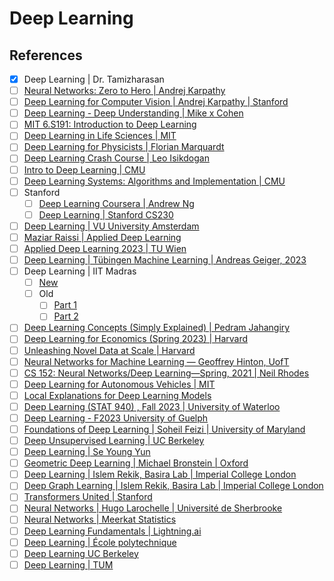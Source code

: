 # Deep Learning



## References

- [x] Deep Learning | Dr. Tamizharasan
- [ ] [Neural Networks: Zero to Hero | Andrej Karpathy](https://www.youtube.com/playlist?list=PLAqhIrjkxbuWI23v9cThsA9GvCAUhRvKZ)
- [ ] [Deep Learning for Computer Vision | Andrej Karpathy | Stanford](https://www.youtube.com/playlist?list=PLkt2uSq6rBVctENoVBg1TpCC7OQi31AlC)
- [ ] [Deep Learning - Deep Understanding | Mike x Cohen](https://www.udemy.com/course/deeplearning_x)
- [ ] [MIT 6.S191: Introduction to Deep Learning](https://www.youtube.com/playlist?list=PLtBw6njQRU-rwp5__7C0oIVt26ZgjG9NI)
- [ ] [Deep Learning in Life Sciences | MIT](https://www.youtube.com/playlist?list=PLypiXJdtIca5sxV7aE3-PS9fYX3vUdIOX)
- [ ] [Deep Learning for Physicists | Florian Marquardt](https://www.youtube.com/playlist?list=PLemsnf33Vij4eFWwtoQCrt9AHjLe3uo9_)
- [ ] [Deep Learning Crash Course | Leo Isikdogan](https://www.youtube.com/playlist?list=PLWKotBjTDoLj3rXBL-nEIPRN9V3a9Cx07)
- [ ] [Intro to Deep Learning | CMU](https://www.youtube.com/playlist?list=PLp-0K3kfddPxUJzAW0KxNNjGiK_hISFas)
- [ ] [Deep Learning Systems: Algorithms and Implementation | CMU](https://www.youtube.com/@deeplearningsystemscourse1116/videos)
- [ ] Stanford
  - [ ] [Deep Learning Coursera | Andrew Ng](https://www.coursera.org/specializations/deep-learning)
  - [ ] [Deep Learning | Stanford CS230](https://www.youtube.com/playlist?list=PLoROMvodv4rOABXSygHTsbvUz4G_YQhOb)
- [ ] [Deep Learning | VU University Amsterdam](https://www.youtube.com/@dlvu6202/playlists)
- [ ] [Maziar Raissi | Applied Deep Learning](https://www.youtube.com/playlist?list=PLoEMreTa9CNmuxQeIKWaz7AVFd_ZeAcy4)
- [ ] [Applied Deep Learning 2023 | TU Wien](https://www.youtube.com/playlist?list=PLNsFwZQ_pkE87JO3T_mvedVTlw0sjUzKh)
- [ ] [Deep Learning | Tübingen Machine Learning | Andreas Geiger, 2023](https://www.youtube.com/playlist?list=PL05umP7R6ij3NTWIdtMbfvX7Z-4WEXRqD)
- [ ] Deep Learning | IIT Madras
  - [ ] [New](https://www.youtube.com/playlist?list=PLZ2ps__7DhBZVxMrSkTIcG6zZBDKUXCnM)
  - [ ] Old
    - [ ] [Part 1](https://www.youtube.com/playlist?list=PLyqSpQzTE6M9gCgajvQbc68Hk_JKGBAYT)
    - [ ] [Part 2](https://www.youtube.com/playlist?list=PLyqSpQzTE6M-_1jAqrFCsgCcuTYm_2urp)
- [ ] [Deep Learning Concepts (Simply Explained) | Pedram Jahangiry](https://www.youtube.com/playlist?list=PL2GWo47BFyUO6Fiy2mJCxR8sUrBEfT6BM)
- [ ] [Deep Learning for Economics (Spring 2023) | Harvard](https://www.youtube.com/playlist?list=PLGTgQIsun7ueGTRzDlBWqgX6xBlMce-QC)
- [ ] [Unleashing Novel Data at Scale | Harvard](https://www.youtube.com/playlist?list=PLGTgQIsun7udZFo20jeJ4gq-T8Sq6b5bU)
- [ ] [Neural Networks for Machine Learning — Geoffrey Hinton, UofT](https://www.youtube.com/playlist?list=PLLssT5z_DsK_gyrQ_biidwvPYCRNGI3iv)
- [ ] [CS 152: Neural Networks/Deep Learning—Spring, 2021 | Neil Rhodes](https://www.youtube.com/playlist?list=PL2Yggtk_pK69nyeIgJsjPN0traCIyMJ_f)
- [ ] [Deep Learning for Autonomous Vehicles | MIT](https://www.youtube.com/playlist?list=PLO-sdZDf9odM9Nr10k9Fk_M6gyn_46boY)
- [ ] [Local Explanations for Deep Learning Models](https://www.youtube.com/playlist?list=PLbuogVdPnkCoto690B1eTReTznuSC9qYX)
- [ ] [Deep Learning (STAT 940) , Fall 2023 | University of Waterloo](https://www.youtube.com/playlist?list=PLehuLRPyt1HxuYpdlW4KevYJVOSDG3DEz)
- [ ] [Deep Learning - F2023  University of Guelph](https://www.youtube.com/playlist?list=PLPrxGIUWsqP1ZO695EJmf9huZlLiRi6Ye)
- [ ] [Foundations of Deep Learning | Soheil Feizi | University of Maryland](https://www.youtube.com/playlist?list=PLHgjs9ncvHi80UCSlSvQe-TK_uOyDv_Jf)
- [ ] [Deep Unsupervised Learning | UC Berkeley](https://www.youtube.com/playlist?list=PLwRJQ4m4UJjPIvv4kgBkvu_uygrV3ut_U)
- [ ] [Deep Learning | Se Young Yun](https://www.youtube.com/playlist?list=PLsQI3WOaT8hjPRvPVM4gQHV2im1y3nlXu)
- [ ] [Geometric Deep Learning | Michael Bronstein | Oxford](https://www.youtube.com/playlist?list=PLn2-dEmQeTfSLXW8yXP4q_Ii58wFdxb3C)
- [ ] [Deep Learning | Islem Rekik, Basira Lab | Imperial College London](https://www.youtube.com/playlist?list=PLug43ldmRSo1gtn-CPLqVXRd7n0jhC276)
- [ ] [Deep Graph Learning | Islem Rekik, Basira Lab | Imperial College London](https://www.youtube.com/playlist?list=PLug43ldmRSo14Y_vt7S6vanPGh-JpHR7T)
- [ ] [Transformers United | Stanford](https://www.youtube.com/playlist?list=PLoROMvodv4rNiJRchCzutFw5ItR_Z27CM)
- [ ] [Neural Networks | Hugo Larochelle | Université de Sherbrooke](https://www.youtube.com/playlist?list=PL6Xpj9I5qXYEcOhn7TqghAJ6NAPrNmUBH)
- [ ] [Neural Networks | Meerkat Statistics](https://www.youtube.com/playlist?list=PLJ71tqAZr194By3jyVoG4FvxRZ2rrXD4e)
- [ ] [Deep Learning Fundamentals | Lightning.ai](https://www.youtube.com/playlist?list=PLaMu-SDt_RB4Ly0xb0qsQVpLwRQcjtOb-)
- [ ] [Deep Learning | École polytechnique](https://www.youtube.com/@erwanscornet9035/playlists)
- [ ] [Deep Learning UC Berkeley](https://www.youtube.com/playlist?list=PLZSO_6-bSqHQHBCoGaObUljoXAyyqhpFW)
- [ ] [Deep Learning | TUM](https://www.youtube.com/playlist?list=PLQ8Y4kIIbzy_pGm2QAwF625E6nmcRu2sU)